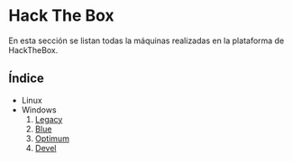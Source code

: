 # Hack The Box

En esta sección se listan todas la máquinas realizadas en la plataforma de HackTheBox.

## **Índice**
* Linux
* Windows
    1. [Legacy](./Legacy)
    2. [Blue](./Blue)
    3. [Optimum](./Optimum)
    4. [Devel](./Devel)






